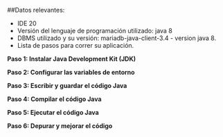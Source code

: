 ##Datos relevantes:

- IDE 20
- Versión del lenguaje de programación utilizado: java 8
- DBMS utilizado y su versión: mariadb-java-client-3.4 - version java 8.
- Lista de pasos para correr su aplicación.


**Paso 1: Instalar Java Development Kit (JDK)**

**Paso 2: Configurar las variables de entorno**

**Paso 3: Escribir y guardar el código Java**

**Paso 4: Compilar el código Java**

**Paso 5: Ejecutar el código Java**

**Paso 6: Depurar y mejorar el código**

